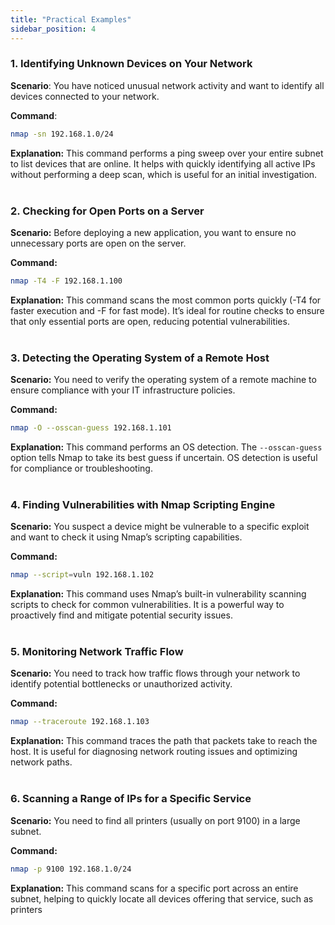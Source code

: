 ```yaml
---
title: "Practical Examples"
sidebar_position: 4
---
```


### 1. **Identifying Unknown Devices on Your Network**

**Scenario**: You have noticed unusual network activity and want to identify all devices connected to your network.

**Command**:

```bash
nmap -sn 192.168.1.0/24
```

**Explanation:** This command performs a ping sweep over your entire subnet to list devices that are online. It helps with quickly identifying all active IPs without performing a deep scan, which is useful for an initial investigation.
&nbsp;  
&nbsp;

### 2. Checking for Open Ports on a Server

**Scenario:** Before deploying a new application, you want to ensure no unnecessary ports are open on the server.

**Command:**

```bash
nmap -T4 -F 192.168.1.100
```

**Explanation:** This command scans the most common ports quickly (-T4 for faster execution and -F for fast mode). It’s ideal for routine checks to ensure that only essential ports are open, reducing potential vulnerabilities.
&nbsp;  
&nbsp;  

### 3. Detecting the Operating System of a Remote Host

**Scenario:** You need to verify the operating system of a remote machine to ensure compliance with your IT infrastructure policies.

**Command:**

```bash
nmap -O --osscan-guess 192.168.1.101
```

**Explanation:** This command performs an OS detection. The `--osscan-guess` option tells Nmap to take its best guess if uncertain. OS detection is useful for compliance or troubleshooting.
&nbsp;  
&nbsp;

### 4. Finding Vulnerabilities with Nmap Scripting Engine

**Scenario:** You suspect a device might be vulnerable to a specific exploit and want to check it using Nmap’s scripting capabilities.

**Command:**

```bash
nmap --script=vuln 192.168.1.102
```

**Explanation:** This command uses Nmap’s built-in vulnerability scanning scripts to check for common vulnerabilities. It is a powerful way to proactively find and mitigate potential security issues.
&nbsp;  
&nbsp;

### 5. Monitoring Network Traffic Flow

**Scenario:** You need to track how traffic flows through your network to identify potential bottlenecks or unauthorized activity.

**Command:**

```bash
nmap --traceroute 192.168.1.103
```

**Explanation:** This command traces the path that packets take to reach the host. It is useful for diagnosing network routing issues and optimizing network paths.
&nbsp;  
&nbsp;

### 6. Scanning a Range of IPs for a Specific Service

**Scenario:** You need to find all printers (usually on port 9100) in a large subnet.

**Command:**

```bash
nmap -p 9100 192.168.1.0/24
```

**Explanation:** This command scans for a specific port across an entire subnet, helping to quickly locate all devices offering that service, such as printers
